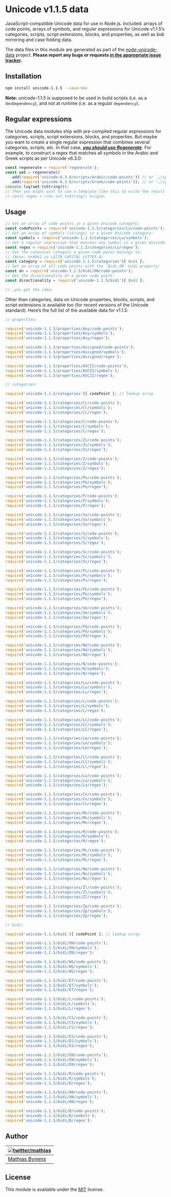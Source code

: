 # Unicode v1.1.5 data

JavaScript-compatible Unicode data for use in Node.js. Included: arrays of code points, arrays of symbols, and regular expressions for Unicode v1.1.5’s categories, scripts, script extensions, blocks, and properties, as well as bidi mirroring and case folding data.

The data files in this module are generated as part of the [node-unicode-data](https://mths.be/node-unicode-data) project. **Please report any bugs or requests [in the appropriate issue tracker](https://github.com/mathiasbynens/node-unicode-data/issues).**

## Installation

```bash
npm install unicode-1.1.5 --save-dev
```

**Note:** _unicode-1.1.5_ is supposed to be used in build scripts (i.e. as a `devDependency`), and not at runtime (i.e. as a regular `dependency`).

## Regular expressions

The Unicode data modules ship with pre-compiled regular expressions for categories, scripts, script extensions, blocks, and properties. But maybe you want to create a single regular expression that combines several categories, scripts, etc. In that case, [***you should use Regenerate***](https://mths.be/regenerate). For example, to construct a regex that matches all symbols in the Arabic and Greek scripts as per Unicode v6.3.0:

```js
const regenerate = require('regenerate');
const set = regenerate()
  .add(require('unicode-6.3.0/scripts/Arabic/code-points')) // or `…/symbols`, doesn’t matter
  .add(require('unicode-6.3.0/scripts/Greek/code-points')); // or `…/symbols`, doesn’t matter
console.log(set.toString());
// Then you might want to use a template like this to write the result to a file, along with any regex flags you might need:
// const regex = /<%= set.toString() %>/gim;
```

## Usage

```js
// Get an array of code points in a given Unicode category:
const codePoints = require('unicode-1.1.5/categories/Lu/code-points');
// Get an array of symbols (strings) in a given Unicode category:
const symbols = require('unicode-1.1.5/categories/Lu/symbols');
// Get a regular expression that matches any symbol in a given Unicode category:
const regex = require('unicode-1.1.5/categories/Lu/regex');
// Get the canonical category a given code point belongs to:
// (Note: U+0041 is LATIN CAPITAL LETTER A)
const category = require('unicode-1.1.5/categories')[ 0x41 ];
// Get an array of all code points with the `Bidi_ON` bidi property:
const on = require('unicode-1.1.5/bidi/ON/code-points');
// Get the directionality of a given code point:
const directionality = require('unicode-1.1.5/bidi')[ 0x41 ];

// …you get the idea.
```

Other than categories, data on Unicode properties, blocks, scripts, and script extensions is available too (for recent versions of the Unicode standard). Here’s the full list of the available data for v1.1.5:

```js
// properties:

require('unicode-1.1.5/properties/Any/code-points');
require('unicode-1.1.5/properties/Any/symbols');
require('unicode-1.1.5/properties/Any/regex');

require('unicode-1.1.5/properties/Assigned/code-points');
require('unicode-1.1.5/properties/Assigned/symbols');
require('unicode-1.1.5/properties/Assigned/regex');

require('unicode-1.1.5/properties/ASCII/code-points');
require('unicode-1.1.5/properties/ASCII/symbols');
require('unicode-1.1.5/properties/ASCII/regex');

// categories:

require('unicode-1.1.5/categories')[ codePoint ]; // lookup array

require('unicode-1.1.5/categories/Cc/code-points');
require('unicode-1.1.5/categories/Cc/symbols');
require('unicode-1.1.5/categories/Cc/regex');

require('unicode-1.1.5/categories/C/code-points');
require('unicode-1.1.5/categories/C/symbols');
require('unicode-1.1.5/categories/C/regex');

require('unicode-1.1.5/categories/Zs/code-points');
require('unicode-1.1.5/categories/Zs/symbols');
require('unicode-1.1.5/categories/Zs/regex');

require('unicode-1.1.5/categories/Z/code-points');
require('unicode-1.1.5/categories/Z/symbols');
require('unicode-1.1.5/categories/Z/regex');

require('unicode-1.1.5/categories/Po/code-points');
require('unicode-1.1.5/categories/Po/symbols');
require('unicode-1.1.5/categories/Po/regex');

require('unicode-1.1.5/categories/P/code-points');
require('unicode-1.1.5/categories/P/symbols');
require('unicode-1.1.5/categories/P/regex');

require('unicode-1.1.5/categories/So/code-points');
require('unicode-1.1.5/categories/So/symbols');
require('unicode-1.1.5/categories/So/regex');

require('unicode-1.1.5/categories/S/code-points');
require('unicode-1.1.5/categories/S/symbols');
require('unicode-1.1.5/categories/S/regex');

require('unicode-1.1.5/categories/Sc/code-points');
require('unicode-1.1.5/categories/Sc/symbols');
require('unicode-1.1.5/categories/Sc/regex');

require('unicode-1.1.5/categories/Ps/code-points');
require('unicode-1.1.5/categories/Ps/symbols');
require('unicode-1.1.5/categories/Ps/regex');

require('unicode-1.1.5/categories/Pe/code-points');
require('unicode-1.1.5/categories/Pe/symbols');
require('unicode-1.1.5/categories/Pe/regex');

require('unicode-1.1.5/categories/Sm/code-points');
require('unicode-1.1.5/categories/Sm/symbols');
require('unicode-1.1.5/categories/Sm/regex');

require('unicode-1.1.5/categories/Pd/code-points');
require('unicode-1.1.5/categories/Pd/symbols');
require('unicode-1.1.5/categories/Pd/regex');

require('unicode-1.1.5/categories/Nd/code-points');
require('unicode-1.1.5/categories/Nd/symbols');
require('unicode-1.1.5/categories/Nd/regex');

require('unicode-1.1.5/categories/N/code-points');
require('unicode-1.1.5/categories/N/symbols');
require('unicode-1.1.5/categories/N/regex');

require('unicode-1.1.5/categories/Lu/code-points');
require('unicode-1.1.5/categories/Lu/symbols');
require('unicode-1.1.5/categories/Lu/regex');

require('unicode-1.1.5/categories/L/code-points');
require('unicode-1.1.5/categories/L/symbols');
require('unicode-1.1.5/categories/L/regex');

require('unicode-1.1.5/categories/LC/code-points');
require('unicode-1.1.5/categories/LC/symbols');
require('unicode-1.1.5/categories/LC/regex');

require('unicode-1.1.5/categories/Lm/code-points');
require('unicode-1.1.5/categories/Lm/symbols');
require('unicode-1.1.5/categories/Lm/regex');

require('unicode-1.1.5/categories/Ll/code-points');
require('unicode-1.1.5/categories/Ll/symbols');
require('unicode-1.1.5/categories/Ll/regex');

require('unicode-1.1.5/categories/Lo/code-points');
require('unicode-1.1.5/categories/Lo/symbols');
require('unicode-1.1.5/categories/Lo/regex');

require('unicode-1.1.5/categories/Cn/code-points');
require('unicode-1.1.5/categories/Cn/symbols');
require('unicode-1.1.5/categories/Cn/regex');

require('unicode-1.1.5/categories/Mn/code-points');
require('unicode-1.1.5/categories/Mn/symbols');
require('unicode-1.1.5/categories/Mn/regex');

require('unicode-1.1.5/categories/M/code-points');
require('unicode-1.1.5/categories/M/symbols');
require('unicode-1.1.5/categories/M/regex');

require('unicode-1.1.5/categories/Mc/code-points');
require('unicode-1.1.5/categories/Mc/symbols');
require('unicode-1.1.5/categories/Mc/regex');

require('unicode-1.1.5/categories/No/code-points');
require('unicode-1.1.5/categories/No/symbols');
require('unicode-1.1.5/categories/No/regex');

require('unicode-1.1.5/categories/Zl/code-points');
require('unicode-1.1.5/categories/Zl/symbols');
require('unicode-1.1.5/categories/Zl/regex');

require('unicode-1.1.5/categories/Zp/code-points');
require('unicode-1.1.5/categories/Zp/symbols');
require('unicode-1.1.5/categories/Zp/regex');

// bidi:

require('unicode-1.1.5/bidi')[ codePoint ]; // lookup array

require('unicode-1.1.5/bidi/ON/code-points');
require('unicode-1.1.5/bidi/ON/symbols');
require('unicode-1.1.5/bidi/ON/regex');

require('unicode-1.1.5/bidi/WS/code-points');
require('unicode-1.1.5/bidi/WS/symbols');
require('unicode-1.1.5/bidi/WS/regex');

require('unicode-1.1.5/bidi/ET/code-points');
require('unicode-1.1.5/bidi/ET/symbols');
require('unicode-1.1.5/bidi/ET/regex');

require('unicode-1.1.5/bidi/L/code-points');
require('unicode-1.1.5/bidi/L/symbols');
require('unicode-1.1.5/bidi/L/regex');

require('unicode-1.1.5/bidi/CS/code-points');
require('unicode-1.1.5/bidi/CS/symbols');
require('unicode-1.1.5/bidi/CS/regex');

require('unicode-1.1.5/bidi/ES/code-points');
require('unicode-1.1.5/bidi/ES/symbols');
require('unicode-1.1.5/bidi/ES/regex');

require('unicode-1.1.5/bidi/EN/code-points');
require('unicode-1.1.5/bidi/EN/symbols');
require('unicode-1.1.5/bidi/EN/regex');

require('unicode-1.1.5/bidi/R/code-points');
require('unicode-1.1.5/bidi/R/symbols');
require('unicode-1.1.5/bidi/R/regex');

require('unicode-1.1.5/bidi/AN/code-points');
require('unicode-1.1.5/bidi/AN/symbols');
require('unicode-1.1.5/bidi/AN/regex');

require('unicode-1.1.5/bidi/B/code-points');
require('unicode-1.1.5/bidi/B/symbols');
require('unicode-1.1.5/bidi/B/regex');
```

## Author

| [![twitter/mathias](https://gravatar.com/avatar/24e08a9ea84deb17ae121074d0f17125?s=70)](https://twitter.com/mathias "Follow @mathias on Twitter") |
|---|
| [Mathias Bynens](https://mathiasbynens.be/) |

## License

This module is available under the [MIT](https://mths.be/mit) license.
